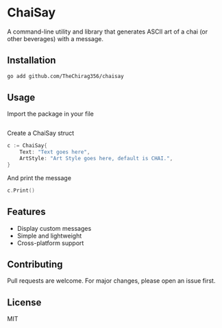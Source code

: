 # ChaiSay

A command-line utility and library that generates ASCII art of a chai (or other beverages) with a message.

## Installation

```bash
go add github.com/TheChirag356/chaisay
```

## Usage

Import the package in your file
```

```

Create a ChaiSay struct
```go
c := ChaiSay{
    Text: "Text goes here",
    ArtStyle: "Art Style goes here, default is CHAI.",
}
```

And print the message
```go
c.Print()
```

## Features

- Display custom messages
- Simple and lightweight
- Cross-platform support

## Contributing

Pull requests are welcome. For major changes, please open an issue first.

## License

MIT